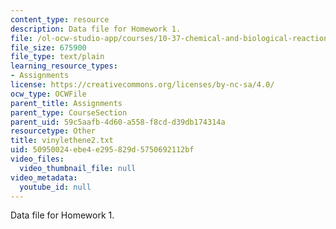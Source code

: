 ```yaml
---
content_type: resource
description: Data file for Homework 1.
file: /ol-ocw-studio-app/courses/10-37-chemical-and-biological-reaction-engineering-spring-2007/50950024ebe4e295829d5750692112bf_vinylethene2.txt
file_size: 675900
file_type: text/plain
learning_resource_types:
- Assignments
license: https://creativecommons.org/licenses/by-nc-sa/4.0/
ocw_type: OCWFile
parent_title: Assignments
parent_type: CourseSection
parent_uid: 59c5aafb-4d60-a558-f8cd-d39db174314a
resourcetype: Other
title: vinylethene2.txt
uid: 50950024-ebe4-e295-829d-5750692112bf
video_files:
  video_thumbnail_file: null
video_metadata:
  youtube_id: null
---
```

Data file for Homework 1.